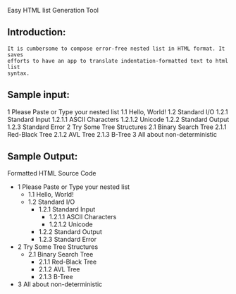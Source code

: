Easy HTML list Generation Tool

Introduction:
-------------------------------------------------------------------------------
	It is cumbersome to compose error-free nested list in HTML format. It saves
	efforts to have an app to translate indentation-formatted text to html list 
	syntax.  
	 
Sample input:
-------------------------------------------------------------------------------

1 Please Paste or Type your nested list
	1.1 Hello, World!
	1.2 Standard I/O
		1.2.1 Standard Input
			1.2.1.1 ASCII Characters
			1.2.1.2 Unicode
		1.2.2 Standard Output
		1.2.3 Standard Error
2 Try Some Tree Structures 
	2.1 Binary Search Tree
		2.1.1 Red-Black Tree
		2.1.2 AVL Tree
		2.1.3 B-Tree
3 All about non-deterministic 

Sample Output:
-------------------------------------------------------------------------------
Formatted HTML Source Code
<!-- HTML nested list Generation Tool by Duo Zhao -->
<ul class="duo-list">
   <li data-src-line="1" data-level="1">1 Please Paste or Type your nested list
      <ul>
         <li data-src-line="2" data-level="1-1">1.1 Hello, World!</li>
         <li data-src-line="3" data-level="1-2">1.2 Standard I/O
            <ul>
               <li data-src-line="4" data-level="1-2-1">1.2.1 Standard Input
                  <ul>
                     <li data-src-line="5" data-level="1-2-1-1">1.2.1.1 ASCII Characters</li>
                     <li data-src-line="6" data-level="1-2-1-2">1.2.1.2 Unicode</li>
                  </ul>
               </li>
               <li data-src-line="7" data-level="1-2-2">1.2.2 Standard Output</li>
               <li data-src-line="8" data-level="1-2-3">1.2.3 Standard Error</li>
            </ul>
         </li>
      </ul>
   </li>
   <li data-src-line="9" data-level="2">2 Try Some Tree Structures 
      <ul>
         <li data-src-line="10" data-level="2-1">2.1 Binary Search Tree
            <ul>
               <li data-src-line="11" data-level="2-1-1">2.1.1 Red-Black Tree</li>
               <li data-src-line="12" data-level="2-1-2">2.1.2 AVL Tree</li>
               <li data-src-line="13" data-level="2-1-3">2.1.3 B-Tree</li>
            </ul>
         </li>
      </ul>
   </li>
   <li data-src-line="14" data-level="3">3 All about non-deterministic </li>
</ul>
